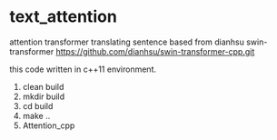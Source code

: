 # text_attention
attention transformer translating sentence based from dianhsu swin-transformer https://github.com/dianhsu/swin-transformer-cpp.git

this code written in c++11 environment.
1) clean build
2) mkdir build
3) cd build
4) make ..
5) Attention_cpp
